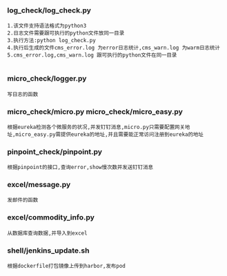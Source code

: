 ### log_check/log_check.py
```
1.该文件支持语法格式为python3 
2.日志文件需要跟可执行的python文件放同一目录 
3.执行方法:python log_check.py 
4.执行后生成的文件cms_error.log 为error日志统计,cms_warn.log 为warm日志统计 
5.cms_error.log,cms_warn.log 跟可执行的python文件在同一目录
 
```
### micro_check/logger.py
```
写日志的函数

```
### micro_check/micro.py micro_check/micro_easy.py
```
根据eureka检测各个微服务的状况,并发钉钉消息,micro.py只需要配置网关地址,micro_easy.py需提供eureka的地址,并且需要能正常访问注册到eureka的地址

```

### pinpoint_check/pinpoint.py  
```
根据pinpoint的接口,查询error,show慢次数并发送钉钉消息

```
### excel/message.py
```
发邮件的函数
```

### excel/commodity_info.py
```
从数据库查询数据,并导入到excel
```

### shell/jenkins_update.sh
```
根据dockerfile打包镜像上传到harbor,发布pod
```
